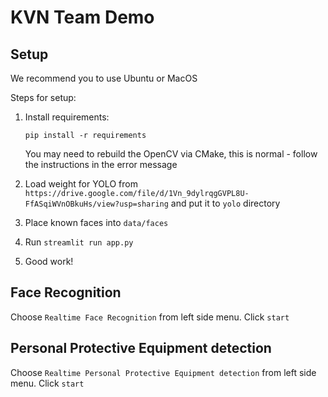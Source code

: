 # KVN Team Demo

## Setup

We recommend you to use Ubuntu or MacOS

Steps for setup:
1. Install requirements:
   
   ```pip install -r requirements```
   
    You may need to rebuild the OpenCV via CMake, this is normal - follow the instructions in the error message
2. Load weight for YOLO from `https://drive.google.com/file/d/1Vn_9dylrqgGVPL8U-FfASqiWVnOBkuHs/view?usp=sharing`
   and put it to `yolo` directory
3. Place known faces into `data/faces`
4. Run `streamlit run app.py`
5. Good work!

## Face Recognition

Choose `Realtime Face Recognition` from left side menu. Click `start`

## Personal Protective Equipment detection

Choose `Realtime Personal Protective Equipment detection` from left side menu. Click `start`